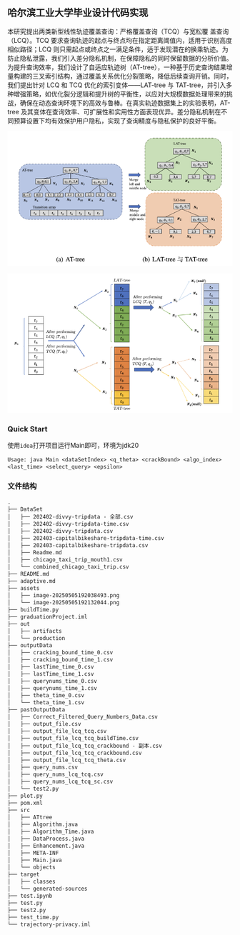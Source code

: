 ## 哈尔滨工业大学毕业设计代码实现



本研究提出两类新型线性轨迹覆盖查询：严格覆盖查询（TCQ）与宽松覆
盖查询（LCQ）。TCQ 要求查询轨迹的起点与终点均在指定距离阈值内，适用于识别高度相似路径；LCQ 则只需起点或终点之一满足条件，适于发现潜在的换乘轨迹。为防止隐私泄露，我们引入差分隐私机制，在保障隐私的同时保留数据的分析价值。为提升查询效率，我们设计了自适应轨迹树（AT-tree），一种基于历史查询结果增量构建的三叉索引结构，通过覆盖关系优化分裂策略，降低后续查询开销。同时，我们提出针对 LCQ 和 TCQ 优化的索引变体——LAT-tree 与 TAT-tree，并引入多种增强策略，如优化裂分逻辑和提升树的平衡性，以应对大规模数据处理带来的挑战，确保在动态查询环境下的高效与鲁棒。在真实轨迹数据集上的实验表明，AT-tree 及其变体在查询效率、可扩展性和实用性方面表现优异。差分隐私机制在不同预算设置下均有效保护用户隐私，实现了查询精度与隐私保护的良好平衡。

![image-20250505192038493](./assets/image-20250505192038493.png)

![image-20250505192132044](./assets/image-20250505192132044.png)



### Quick Start

使用`idea`打开项目运行Main即可，环境为jdk20

```shell
Usage: java Main <dataSetIndex> <q_theta> <crackBound> <algo_index> <last_time> <select_query> <epsilon>
```





### 文件结构

```
.
├── DataSet
│   ├── 202402-divvy-tripdata - 全部.csv
│   ├── 202402-divvy-tripdata-time.csv
│   ├── 202402-divvy-tripdata.csv
│   ├── 202403-capitalbikeshare-tripdata-time.csv
│   ├── 202403-capitalbikeshare-tripdata.csv
│   ├── Readme.md
│   ├── chicago_taxi_trip_mouth1.csv
│   └── combined_chicago_taxi_trip.csv
├── README.md
├── adaptive.md
├── assets
│   ├── image-20250505192038493.png
│   └── image-20250505192132044.png
├── buildTime.py
├── graduationProject.iml
├── out
│   ├── artifacts
│   └── production
├── outputData
│   ├── cracking_bound_time_0.csv
│   ├── cracking_bound_time_1.csv
│   ├── lastTime_time_0.csv
│   ├── lastTime_time_1.csv
│   ├── querynums_time_0.csv
│   ├── querynums_time_1.csv
│   ├── theta_time_0.csv
│   └── theta_time_1.csv
├── pastOutputData
│   ├── Correct_Filtered_Query_Numbers_Data.csv
│   ├── output_file.csv
│   ├── output_file_lcq_tcq.csv
│   ├── output_file_lcq_tcq_buildTime.csv
│   ├── output_file_lcq_tcq_crackbound - 副本.csv
│   ├── output_file_lcq_tcq_crackbound.csv
│   ├── output_file_lcq_tcq_theta.csv
│   ├── query_nums.csv
│   ├── query_nums_lcq_tcq.csv
│   ├── query_nums_lcq_tcq_sc.csv
│   └── test2.py
├── plot.py
├── pom.xml
├── src
│   ├── ATtree
│   ├── Algorithm.java
│   ├── Algorithm_Time.java
│   ├── DataProcess.java
│   ├── Enhancement.java
│   ├── META-INF
│   ├── Main.java
│   └── objects
├── target
│   ├── classes
│   └── generated-sources
├── test.ipynb
├── test.py
├── test2.py
├── test_time.py
└── trajectory-privacy.iml
```

